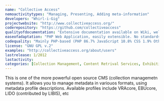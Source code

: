 ```yaml
---
name: "Collective Access"
nemoactivitytypes: "Managing, Presenting, Adding meta-information"
developers: "Whirl-i-Gig"
projectwebsite: "http://www.collectiveaccess.org/"
coderepository: "https://github.com/collectiveaccess"
qualityofdocumentation: "Extensive documentation available on Wiki, well structured. Demo, Installation instructions, Upgrade instructions"
easeofadaptation: "PHP Web Application, easily extensible. No standards. Documentation for adaption, API documentation available."
codequality: "Mainly PHP-based (PHP 86.7% JavaScript 10.8% CSS 1.9% Other 0.6%). Code hosted on Github. Highly active, last commit 2 days old. Code is well written and documented. Separation into modules, clean code layout. Bugtracker available."
license: "GNU GPL v.2"
examples: "http://collectiveaccess.org/about/users"
lastrelease: 1/2012
lastactivity: 
categories: [Collection Management, Content Retrival Services, Exhibition Management]
---
```

This is one of the more powerful open source CMS (collection managemetn systems). It allows you to manage metadata in variouos formats, using metadata profile descriptions. Available profiles include VRAcore, EBUcore, LIDO (contributed by LIBIS), etc
